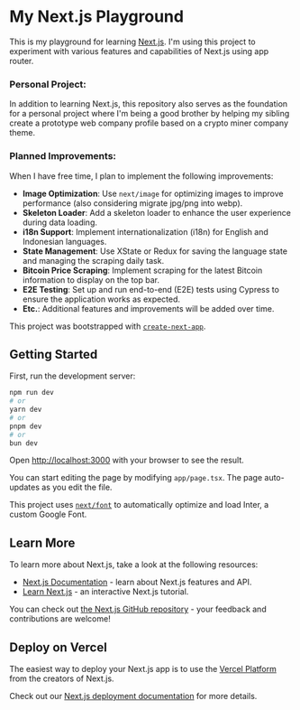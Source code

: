 # My Next.js Playground

This is my playground for learning [Next.js](https://nextjs.org/). I'm using this project to experiment with various features and capabilities of Next.js using app router.

### Personal Project:

In addition to learning Next.js, this repository also serves as the foundation for a personal project where I'm being a good brother by helping my sibling create a prototype web company profile based on a crypto miner company theme.

### Planned Improvements:

When I have free time, I plan to implement the following improvements:

- **Image Optimization**: Use `next/image` for optimizing images to improve performance (also considering migrate jpg/png into webp).
- **Skeleton Loader**: Add a skeleton loader to enhance the user experience during data loading.
- **i18n Support**: Implement internationalization (i18n) for English and Indonesian languages.
- **State Management**: Use XState or Redux for saving the language state and managing the scraping daily task.
- **Bitcoin Price Scraping**: Implement scraping for the latest Bitcoin information to display on the top bar.
- **E2E Testing**: Set up and run end-to-end (E2E) tests using Cypress to ensure the application works as expected.
- **Etc.**: Additional features and improvements will be added over time.

This project was bootstrapped with [`create-next-app`](https://github.com/vercel/next.js/tree/canary/packages/create-next-app).

## Getting Started

First, run the development server:

```bash
npm run dev
# or
yarn dev
# or
pnpm dev
# or
bun dev
```

Open [http://localhost:3000](http://localhost:3000) with your browser to see the result.

You can start editing the page by modifying `app/page.tsx`. The page auto-updates as you edit the file.

This project uses [`next/font`](https://nextjs.org/docs/basic-features/font-optimization) to automatically optimize and load Inter, a custom Google Font.

## Learn More

To learn more about Next.js, take a look at the following resources:

- [Next.js Documentation](https://nextjs.org/docs) - learn about Next.js features and API.
- [Learn Next.js](https://nextjs.org/learn) - an interactive Next.js tutorial.

You can check out [the Next.js GitHub repository](https://github.com/vercel/next.js/) - your feedback and contributions are welcome!

## Deploy on Vercel

The easiest way to deploy your Next.js app is to use the [Vercel Platform](https://vercel.com/new?utm_medium=default-template&filter=next.js&utm_source=create-next-app&utm_campaign=create-next-app-readme) from the creators of Next.js.

Check out our [Next.js deployment documentation](https://nextjs.org/docs/deployment) for more details.
